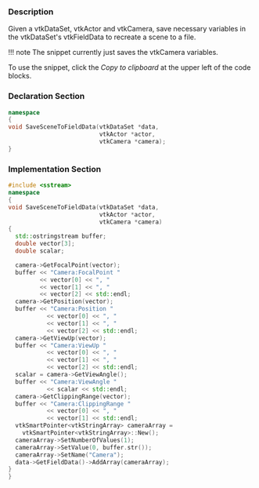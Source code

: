 ### Description

Given a vtkDataSet, vtkActor and vtkCamera, save necessary variables in the vtkDataSet's vtkFieldData to recreate a scene to a file.

!!! note
    The snippet currently just saves the vtkCamera variables.

To use the snippet, click the *Copy to clipboard* at the upper left of the code blocks.

### Declaration Section
``` c++
namespace
{
void SaveSceneToFieldData(vtkDataSet *data,
                          vtkActor *actor,
                          vtkCamera *camera);
}
```
### Implementation Section
``` c++
#include <sstream>
namespace
{
void SaveSceneToFieldData(vtkDataSet *data,
                          vtkActor *actor,
                          vtkCamera *camera)
{
  std::ostringstream buffer;
  double vector[3];
  double scalar;

  camera->GetFocalPoint(vector);
  buffer << "Camera:FocalPoint "
         << vector[0] << ", "
         << vector[1] << ", "
         << vector[2] << std::endl;
  camera->GetPosition(vector);
  buffer << "Camera:Position "
           << vector[0] << ", "
           << vector[1] << ", "
           << vector[2] << std::endl;
  camera->GetViewUp(vector);
  buffer << "Camera:ViewUp "
           << vector[0] << ", "
           << vector[1] << ", "
           << vector[2] << std::endl;
  scalar = camera->GetViewAngle();
  buffer << "Camera:ViewAngle "
           << scalar << std::endl;
  camera->GetClippingRange(vector);
  buffer << "Camera:ClippingRange "
           << vector[0] << ", "
           << vector[1] << std::endl;
  vtkSmartPointer<vtkStringArray> cameraArray = 
    vtkSmartPointer<vtkStringArray>::New();
  cameraArray->SetNumberOfValues(1);
  cameraArray->SetValue(0, buffer.str());
  cameraArray->SetName("Camera");
  data->GetFieldData()->AddArray(cameraArray);
}
}
```
